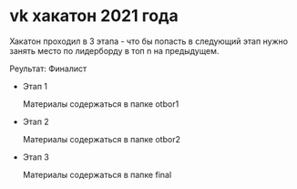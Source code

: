 # vk хакатон 2021 года

Хакатон проходил в 3 этапа - что бы попасть в следующий этап нужно занять место по лидерборду в топ n на предыдущем.

Реультат: Финалист


*  Этап 1
    
    Материалы содержаться в папке otbor1
*  Этап 2
   
    Материалы содержаться в папке otbor2
*  Этап 3
    
    Материалы содержаться в папке final
